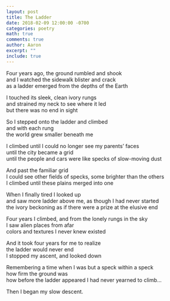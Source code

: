 ```yaml
---
layout: post
title: The Ladder
date: 2018-02-09 12:00:00 -0700
categories: poetry 
math: true
comments: true
author: Aaron
excerpt: ""
include: true
---
```

Four years ago, the ground rumbled and shook  
and I watched the sidewalk blister and crack  
as a ladder emerged from the depths of the Earth

I touched its sleek, clean ivory rungs  
and strained my neck to see where it led  
but there was no end in sight

So I stepped onto the ladder and climbed  
and with each rung  
the world grew smaller beneath me

I climbed until I could no longer see my parents’ faces  
until the city became a grid  
until the people and cars were like specks of slow-moving dust

And past the familiar grid  
I could see other fields of specks, some brighter than the others  
I climbed until these plains merged into one

When I finally tired I looked up  
and saw more ladder above me, as though I had never started  
the ivory beckoning as if there were a prize at the elusive end

Four years I climbed, and from the lonely rungs in the sky  
I saw alien places from afar  
colors and textures I never knew existed

And it took four years for me to realize  
the ladder would never end  
I stopped my ascent, and looked down

Remembering a time when I was but a speck within a speck  
how firm the ground was  
how before the ladder appeared I had never yearned to climb…

Then I began my slow descent.
